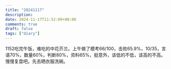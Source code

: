 ```yaml
---
title: "20241117"
description: 
date: 2024-11-17T11:52:09+08:00
comments: true
draft: false
tags: ["diary"]
---
```

1152吃完午饭，难吃的中花芥兰。上午做了模考66/100，击败65.9%，10/35，言语70%，数量60%，判断80%，资料65%，挺意外，该低的不低，该高的不高。慢慢复盘吧。先去晒衣服洗碗。
